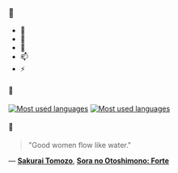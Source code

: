 ### 👋

- 🔭
- 🌱
- 💬
- 📫
- ⚡

#### 🧏

[![Most used languages](https://github-readme-stats-aynah.vercel.app/api/top-langs/?username=aynh&theme=solarized-dark&langs_count=6&layout=compact&hide_title=true)](https://github.com/anuraghazra/github-readme-stats#gh-dark-mode-only)
[![Most used languages](https://github-readme-stats-aynah.vercel.app/api/top-langs/?username=aynh&theme=solarized-light&langs_count=6&layout=compact&hide_title=true)](https://github.com/anuraghazra/github-readme-stats#gh-light-mode-only)

#### 💬

> "Good women flow like water."

&mdash; [**Sakurai Tomozo**](https://myanimelist.net/character.php?q=Sakurai%20Tomozo&cat=character), [**Sora no Otoshimono: Forte**](https://myanimelist.net/search/all?q=Sora%20no%20Otoshimono%3A%20Forte&cat=all)
